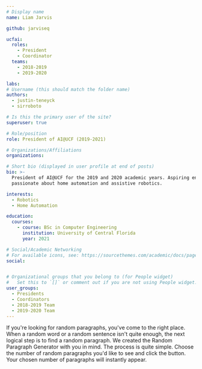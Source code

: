 ```yaml
---
# Display name
name: Liam Jarvis

github: jarviseq

ucfai:
  roles:
    - President
    - Coordinator
  teams:
    - 2018-2019
    - 2019-2020

labs:
# Username (this should match the folder name)
authors:
  - justin-teneyck
  - sirroboto

# Is this the primary user of the site?
superuser: true

# Role/position
role: President of AI@UCF (2019-2021)

# Organizations/Affiliations
organizations:

# Short bio (displayed in user profile at end of posts)
bio: >-
  President of AI@UCF for the 2019 and 2020 academic years. Aspiring entrepreneur
  passionate about home automation and assistive robotics.

interests:
  - Robotics
  - Home Automation

education:
  courses:
    - course: BSc in Computer Engineering
      institution: University of Central Florida
      year: 2021

# Social/Academic Networking
# For available icons, see: https://sourcethemes.com/academic/docs/page-builder/#icons
social:


# Organizational groups that you belong to (for People widget)
#   Set this to `[]` or comment out if you are not using People widget.
user_groups:
  - Presidents
  - Coordinators
  - 2018-2019 Team
  - 2019-2020 Team
---
```


If you're looking for random paragraphs, you've come to the right place. When a random
word or a random sentence isn't quite enough, the next logical step is to find a random
paragraph. We created the Random Paragraph Generator with you in mind. The process is
quite simple. Choose the number of random paragraphs you'd like to see and click the
button. Your chosen number of paragraphs will instantly appear.
